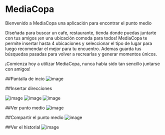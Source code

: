 # MediaCopa

Bienvenido a MediaCopa una aplicación para encontrar el punto medio

Diseñada para buscar un cafe, restaurante, tienda donde puedas juntarte con tus amigos ¡en una ubicación comoda para todos! MediaCopa te permite insertar hasta 4 ubicaciones y  seleccionar el tipo de lugar  para luego recomendar el mejor para tu encuentro. Ademas guarda tus búsquedas pasadas para volver a recrearlas y generar momentos únicos.

¡Comienza hoy a utilizar MediaCopa, nunca había sido tan sencillo juntarse con amigos!

##Pantalla de incio
![image](https://github.com/UTN-FRBA-Mobile/MediaCopa/assets/62357337/783ce51e-5eec-4627-8e5a-6af6ec14c705)

##Insertar direcciones

![image](https://github.com/UTN-FRBA-Mobile/MediaCopa/assets/62357337/e4a5eea6-d11b-4269-99f8-67ae3c4d5869)
![image](https://github.com/UTN-FRBA-Mobile/MediaCopa/assets/62357337/a268145e-0803-4363-bf51-59227521765a)
![image](https://github.com/UTN-FRBA-Mobile/MediaCopa/assets/62357337/9744cd79-f838-43f2-866a-ba38fbee740d)

##Ver punto medio
![image](https://github.com/UTN-FRBA-Mobile/MediaCopa/assets/62357337/e128d22e-0028-4cb4-bf8d-fdfd23a11dbe)

##Compartir el punto medio
![image](https://github.com/UTN-FRBA-Mobile/MediaCopa/assets/62357337/95b8fac3-21c9-4d4e-b519-d3d896d14a6f)

##Ver el historial
![image](https://github.com/UTN-FRBA-Mobile/MediaCopa/assets/62357337/9463895e-8f25-49fd-bb9b-a9bf59fb5444)




